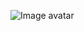 ![Image avatar](https://scontent.fhan2-2.fna.fbcdn.net/v/t1.6435-9/164715229_4199716023380738_1233083345564008017_n.jpg?_nc_cat=102&ccb=1-5&_nc_sid=09cbfe&_nc_ohc=kr1cpfDq_0YAX-qZD02&_nc_ht=scontent.fhan2-2.fna&oh=b05c70f9b980f15be779d083eda9abc6&oe=615397D7)
